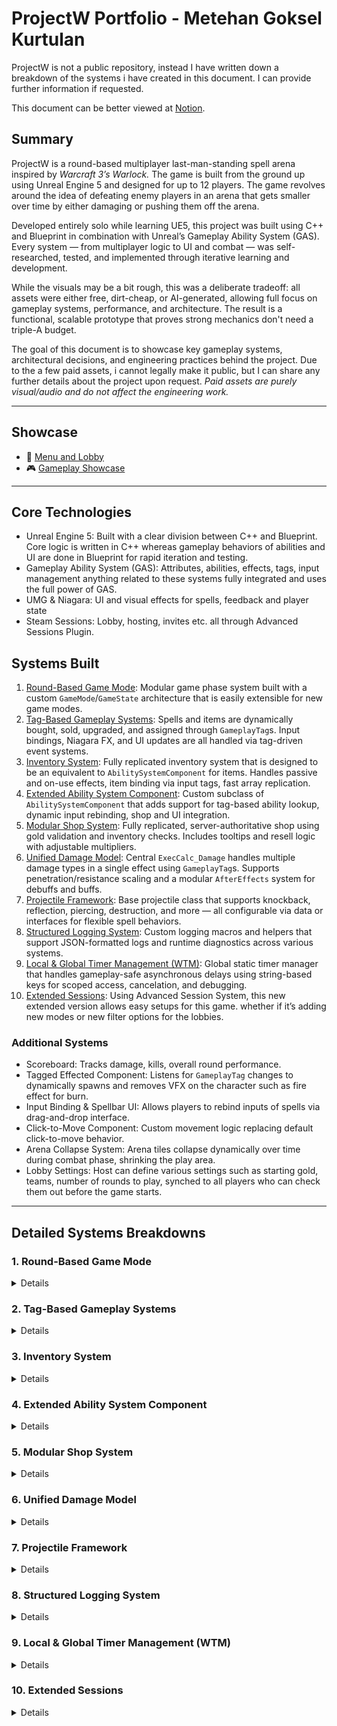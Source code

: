 # ProjectW Portfolio - Metehan Goksel Kurtulan 

ProjectW is not a public repository, instead I have written down a breakdown of the systems i have created in this document. I can provide further information if requested.

This document can be better viewed at [Notion](https://helpful-bite-d89.notion.site/ProjectW-Portfolio-Metehan-Goksel-Kurtulan-20a08570f25e80f2b5aacd6a3ed05e72).

## Summary

ProjectW is a round-based multiplayer last-man-standing spell arena inspired by *Warcraft 3’s Warlock.* The game is built from the ground up using Unreal Engine 5 and designed for up to 12 players. The game revolves around the idea of defeating enemy players in an arena that gets smaller over time by either damaging or pushing them off the arena.

Developed entirely solo while learning UE5, this project was built using C++ and Blueprint in combination with Unreal’s Gameplay Ability System (GAS). Every system — from multiplayer logic to UI and combat — was self-researched, tested, and implemented through iterative learning and development.

While the visuals may be a bit rough, this was a deliberate tradeoff: all assets were either free, dirt-cheap, or AI-generated, allowing full focus on gameplay systems, performance, and architecture. The result is a functional, scalable prototype that proves strong mechanics don't need a triple-A budget.

The goal of this document is to showcase key gameplay systems, architectural decisions, and engineering practices behind the project. Due to the a few paid assets, i cannot legally make it public, but I can share any further details about the project upon request. *Paid assets are purely visual/audio and do not affect the engineering work.*

---

## Showcase

- 🎥 [Menu and Lobby](https://youtu.be/Z8bkf3qagkI)  
- 🎮 [Gameplay Showcase](https://youtu.be/b00fYstrt7s)  

---

## Core Technologies

- Unreal Engine 5:  Built with a clear division between C++ and Blueprint. Core logic is written in C++ whereas gameplay behaviors of abilities and UI are done in Blueprint for rapid iteration and testing.
- Gameplay Ability System (GAS): Attributes, abilities, effects, tags, input management anything related to these systems fully integrated and uses the full power of GAS.
- UMG & Niagara: UI and visual effects for spells, feedback and player state
- Steam Sessions: Lobby, hosting, invites etc. all through Advanced Sessions Plugin.

## Systems Built

1. [Round-Based Game Mode](#1-round-based-game-mode):
Modular game phase system built with a custom `GameMode`/`GameState` architecture that is easily extensible for new game modes.
2. [Tag-Based Gameplay Systems](#2-tag-based-gameplay-system):
Spells and items are dynamically bought, sold, upgraded, and assigned through `GameplayTag`s. Input bindings, Niagara FX, and UI updates are all handled via tag-driven event systems.
3. [Inventory System](#3-inventory-system): 
Fully replicated inventory system that is designed to be an equivalent to `AbilitySystemComponent` for items. Handles passive and on-use effects, item binding via input tags, fast array replication.
4. [Extended Ability System Component](#4-extended-ability-system-component):
Custom subclass of `AbilitySystemComponent` that adds support for tag-based ability lookup, dynamic input rebinding, shop and UI integration.
5. [Modular Shop System](#5-modular-shop-system):
Fully replicated, server-authoritative shop using gold validation and inventory checks. Includes tooltips and resell logic with adjustable multipliers.
6. [Unified Damage Model](#6-unified-damage-model):
Central `ExecCalc_Damage` handles multiple damage types in a single effect using `GameplayTag`s. Supports penetration/resistance scaling and a modular `AfterEffects` system for debuffs and buffs.
7. [Projectile Framework](#7-projectile-framework):
Base projectile class that supports knockback, reflection, piercing, destruction, and more — all configurable via data or interfaces for flexible spell behaviors.
8. [Structured Logging System](#8-structured-logging-system):
Custom logging macros and helpers that support JSON-formatted logs and runtime diagnostics across various systems.
9. [Local & Global Timer Management (WTM)](#9-local--global-timer-management-wtm):
Global static timer manager that handles gameplay-safe asynchronous delays using string-based keys for scoped access, cancelation, and debugging.
10. [Extended Sessions](#10-extended-sessions): 
Using Advanced Session System, this new extended version allows easy setups for this game. whether if it’s adding new modes or new filter options for the lobbies.

### Additional Systems

- Scoreboard: Tracks damage, kills, overall round performance.
- Tagged Effected Component: Listens for `GameplayTag` changes to dynamically spawns and removes VFX on the character such as fire effect for burn.
- Input Binding & Spellbar UI: Allows players to rebind inputs of spells via drag-and-drop interface.
- Click-to-Move Component: Custom movement logic replacing default click-to-move behavior.
- Arena Collapse System: Arena tiles collapse dynamically over time during combat phase, shrinking the play area.
- Lobby Settings: Host can define various settings such as starting gold, teams, number of rounds to play, synched to all players who can check them out before the game starts.

---

## Detailed Systems Breakdowns

### 1. Round-Based Game Mode
<details>
## Overview

The game uses a modular round system split into clear phases:

- Loading: Wait for all players to connect
- Warmup: Safe period to test spells/items without damage
- Combat: Players can damage/kill each other
- Intermission: Shop access, round reset

Phase control is driven entirely by a custom `AWBaseGameMode` and replicated via `AMyGameState` using the `EGamePhase` enum for consistent state tracking across clients.

---

## Design Goals

- Easy to extend with new game phases
- Predictable phase transitions with proper authority handling
- Ability to cleanly reset or interrupt phases (e.g. for player disconnection)

---

## Architecture

- `AWBaseGameMode::SetGamePhase(EGamePhase)` manages all transitions
- `AMyGameState` replicates the current phase to clients
- Delegates (`OnGamePhaseChanged`) notify other systems like UI, scoreboard, VFX
- `SET_TIMER()` are used for timed transitions

---

## Example: Phase Transition

```cpp
void AWBaseGameMode::SetGamePhase(EGamePhase NewPhase)
{
    switch (CurrentGamePhase)
    {
        case EGamePhase::Combat:
            HandleEndIntermissiont();
            break;
        // other phase cleanup logic
    }

    CurrentGamePhase = NewPhase;
    PhaseStartTime = GetWorld()->GetTimeSeconds();

    switch (NewPhase)
    {
        case EGamePhase::Warmup:
            HandleCombat();
            break;
        // other phase entry logic
    }

    GetMyGameState()->MulticastCurrentGamePhase(NewPhase);
}
```
</details>

### 2. Tag-Based Gameplay Systems
<details>
## Overview

GameplayTags are the backbone of several systems, enabling clean event dispatching and fully data-driven behavior across abilities, input, effects, UI, and animation.

The system allows spells, inputs, visual effects, and gameplay responses to be defined or triggered purely through tag queries without hard-coded conditions.

---

## Key Systems Using Tags

- Ability Input Mapping
    
    Each spell bar slot is associated with a specific `GameplayTag`, passed into the assigned ability and used for tag-based activation via the `AbilitySystemComponent`.
    
- Gameplay Effects & Conditions
    
    All gameplay logic — from buffs and debuffs to conditions and cooldowns — is driven by tags present on the character, spell, or effects.
    
- Event Broadcasting
    
    Tag-driven delegates are used for dynamic reactions across systems. Example:
    
    When a `Status.Debuff.Burn` tag is applied, the `TaggedEffectsComponent` listens and spawns a fire visual effect on the burning character. On tag removal, it cleans up.
    
- UI & FX Logic
    
    UI elements (status icons, spell cooldowns, spells and items in shops etc.) are conditionally shown based on tag queries. Visual feedback such as cooldowns are also handled via tags.
    
- Animation State Control
    
    Tags like `Status.Stun` inform animation blueprints to switch locomotion states for visual feedback.
    
- Montage Events
    
    Tags such as `Ability.Base.Casting` and `Event.Cast.Complete` drive the interaction between animation and ability logic. This allows character animation to notify systems of key moments like cast completion without hard references.
    

---

## Design Goals

- Avoid logic duplication by centralizing logic in tags
- Allow designers to define spells, effects, and UI behavior using tags only
- Support flexible tag listeners for FX, UI, and state machines

---

## Architecture

- `WTags`: Centralized static class with constants for all common tags
- `TaggedEffectsComponent`: Subscribes to tag change delegates and spawns/removes Niagara FX
- `ASC->AnyGameplayTagChanged`: A server-authoritative delegate that triggers on both server and client, enabling multiple systems to respond to tag changes.

## Example: Tag Declaration

```cpp
void WTags::InitializeNativeGameplayTags()
{
	//Attributes
	GameplayTags.Attribute = UGameplayTagsManager::Get().AddNativeGameplayTag(FName("Attribute"), FString("Attribute"));
	GameplayTags.Attribute_Main = UGameplayTagsManager::Get().AddNativeGameplayTag(FName("Attribute.Main"), FString("Main Attribute"));
	GameplayTags.Attribute_Main_MaxHealth = UGameplayTagsManager::Get().AddNativeGameplayTag(FName("Attribute.Main.MaxHealth"), FString("Max Health"));
	...
}
```

## Example: Input Tag Binding

```cpp
MyInputComponent->BindAbilityActions(InputConfig, this, &ThisClass::AbilityInputTagPressed, &ThisClass::AbilityInputTagReleased, &ThisClass::AbilityInputTagHeld);

...

void AMyPlayerController::InputTagPressed(FGameplayTag InputTag)
{
	if (GetASC() && GetASC()->HasMatchingGameplayTag(WTags::Get().Player_Input_Block_InputPressed)) return;

	if (InputTag.MatchesTagExact(WTags::Get().Input_RMB))
	{
		bHasTarget = ActorAtCursor ? true : false;
		ClickToMoveComponent->InputPressed();
	}
	if (GetASC()) GetASC()->AbilityInputTagPressed(InputTag);
	if (GetInventory()) GetInventory()->ItemInputTagPressed(InputTag);
}
```

## Example: VFX Binding to Tag

```cpp
void UTaggedEffectComponent::OnTagApplied(FGameplayTag& Tag, int32 Count)
{
	const WTags Tags = WTags::Get();

	if (!Tag.MatchesTag(Tags.Status_Buff) && !Tag.MatchesTag(Tags.Status_Debuff) && !Tag.MatchesTag(Tags.Ability_Type_Passive)) return;

	const bool bTryActive = Count > 0;
	const bool bEffectActive = ActiveEffects.Contains(Tag);

	if (bTryActive && bEffectActive) return;

	if (bEffectActive && !bTryActive)
	{
		UNiagaraComponent* Effect = ActiveEffects[Tag];
		if (Effect)
		{
			Effect->SetAutoDestroy(true);
			Effect->Deactivate();
			ActiveEffects.Remove(Tag);
		}
	}

	else if (!bEffectActive && bTryActive)
	{
		const UTaggedNiagaraInfo* Data = UGameData::GetTaggedEffectsNiagaraData(this);
		const FMyTaggedNiagaraInfo Info = Data->GetNiagaraSystemForTag(Tag);
		if (!Info.Niagara)
			return;
		
		const auto NiagaraSystem = UNiagaraFunctionLibrary::SpawnSystemAttached(Info.Niagara, OwnerMeshComp, USocketFunctions::GetSocketName(Info.Socket), FVector::ZeroVector, FRotator::ZeroRotator, EAttachLocation::SnapToTarget, true);
		
		if (NiagaraSystem && Info.bUseAbsoluteRotation)
		{
			NiagaraSystem->SetUsingAbsoluteRotation(true);
			NiagaraSystem->SetWorldRotation(FRotator::ZeroRotator);
			ActiveEffects.Add(Tag, NiagaraSystem);
		}
	}
}
```

![image.png](attachment:8cf5a215-ceb0-471d-a440-5edc8fca37e1:image.png)

## Example: Anim Notify Tag

![image.png](attachment:547f3537-823b-40db-a7b6-1dbc7739ee88:image.png)

![image.png](attachment:699e7586-d339-4365-be01-d0f4e278d1e2:image.png)

![image.png](attachment:47ffddd9-ba93-4851-939a-7a212caf539b:image.png)
</details>

### 3. Inventory System
<details>
## Overview

The inventory system is designed to be a lightweight equivalent to the `AbilitySystemComponent` for items that only have the features required for this game. It manages passive bonuses, on-use effects, item bindings etc. 

It’s completely server-authoritative and data-driven via `FItem` and `UItemInfo` and uses serialized fast array replication to ensure efficient network sync.

---

## Design Goals

- Modular, data-driven inventory that supports both passive and consumable items
- Fully replicated with minimal bandwidth via `FFastArraySerializer`
- UI-agnostic, designed to plug into any layout or input method
- Easy to expand without rewriting logic (e.g., add new item types)

---

## Architecture

- `UInventorySystem` : Actor component that owns and replicates the inventory. Manages input handling, addition/removal logic, RPC calls etc.
- `FInventorySlot`: Represents a single item slot. Designed to be an equivalent to `FGameplayAbilitySpec`. Tracks quantity, assigned tags, effect handles, as well as owning logic for using and clearing the item.
- `FItem` & `UItemInfo`: Defines data for items. Name, description, icon, price etc.
- `FReplicatedInventorySlots : public FFastArraySerializer`: Fast array wrapper used to replicate the inventory state efficiently across networked clients.
- All item logic, including effects and input bindings, is entirely data-driven — no hardcoded behaviors are required.

---

## Example: Add Item ( Inventory )

```cpp
bool UInventorySystem::AddItem(const FString& ItemID, int32 Quantity)
{
	FInventorySlot* Slot = GetSlotOfItem(ItemID);
	if (Slot)
	{
		Slot->Quantity += Quantity;
		Inventory.MarkItemDirty(*Slot);
		return true;
	}

	if (GetInventorySlots().Num() < MaxItemCount)
	{
		FInventorySlot NewSlot = FInventorySlot(GetASC());
		NewSlot.AssignItem(ItemID, Quantity);
		NewSlot.SlotInputTag = GetFirstEmptyInput();
		GetInventorySlots().Add(NewSlot);

		Inventory.MarkItemDirty(NewSlot);
		OnRep_InventorySlots();

		return true;
	}

	return false;
}
```

## Example: Assign Item ( Slot )

```cpp
void FInventorySlot::AssignItem(const FString& InItemID, int32 InQuantity)
{
	ItemID = InItemID;
	Quantity = InQuantity;

	FItem Item = UGameData::GetPrimaryItemInfo(ASC)->GetItemByID(ItemID)->Item;
	
	for (auto Effect : Item.Effects)
	{
		FGameplayEffectContextHandle EffectContext = ASC->MakeEffectContext();
		FActiveGameplayEffectHandle EffectHandle = ASC->ApplyGameplayEffectToSelf(Effect.GetDefaultObject(), 1.0f, EffectContext);
		EffectHandles.Add(EffectHandle);
	}
}
```

![ezgif-71b63e8d3f196d.gif](attachment:fddad835-8bbf-454f-984d-08e39d80bc53:ezgif-71b63e8d3f196d.gif)
</details>

### 4. Extended Ability System Component
<details>
## Overview

`UMyAbilitySystemComponent` is a custom subclass of `UAbilitySystemComponent` tailored to support the tag-based, modular, and rebinding-heavy gameplay of this project.

It allows dynamic ability assignment and rebinds via gameplay tags. Leveling, upgrading, downgrading spells with ease. Input tag based activation and precasting etc.

---

## Design Goals

- Reduce boilerplate for tag-based ability access and input.
- Easy integration with other systems such as UI and shop without direct dependency.
- Expose a simple API to designers with tag-based access.

### Example Key Functions

- `AddAbility(AbilityTag, AutoEquip)` – Adds an ability by tag and optionally assigns it to a free slot
- `EquipAbility(AbilityTag, InputTag)` – Binds an ability to a specific input tag
- `UpgradeAbility` / `DowngradeAbility` – Adjusts ability level and triggers replication
- `AbilityInputTagPressed/Held/Released` – Routes input tags directly to ability specs
- `GetSpecOfInput` / `GetSpecOfAbility` – Tags to internal specs
- `HandleBuyAbility` / `HandleSellAbility` – Handles add/upgrade and sell/downgrade requests from shop.

---

## Example: Ability Input Tag Pressed

```dhall
void UMyAbilitySystemComponent::AbilityInputTagPressed(const FGameplayTag& InputTag)
{
	if (!InputTag.IsValid()) return;

	if (InputTag.MatchesTagExact(WTags::Get().Input_LMB))
	{
		if (const FGameplayAbilitySpec* AbilitySpec = GetPrecastingSpec())
		{
			InvokeReplicatedEvent(EAbilityGenericReplicatedEvent::InputPressed, AbilitySpec->Handle, AbilitySpec->ActivationInfo.GetActivationPredictionKey());
		}
	}
	else if (InputTag.MatchesTagExact(WTags::Get().Input_RMB))
	{
		if (const FGameplayAbilitySpec* AbilitySpec = GetPrecastingSpec())
		{
			CancelAbility(AbilitySpec->Ability);
		}
	}
	else
	{
		FScopedAbilityListLock ActivateScopeLock(*this);
		for (auto& AbilitySpec : GetActivatableAbilities())
			if (AbilitySpec.DynamicAbilityTags.HasTagExact(InputTag))
			{
				if (const FGameplayAbilitySpec* PrecastingSpec = GetPrecastingSpec())
				{
					CancelAbility(PrecastingSpec->Ability);
				}

				AbilitySpecInputPressed(AbilitySpec);

				if (GetGameplayTagCount(WTags::Get().Ability_Base_Casting))
					return;
				if (!AbilitySpec.IsActive())
				{
					TryActivateAbility(AbilitySpec.Handle);
				}
			}
	}
}
```

## Example: Equip Ability

```cpp
void UMyAbilitySystemComponent::EquipAbility(const FGameplayTag& AbilityTag, const FGameplayTag& InputTag)
{
	if (!AbilityTag.IsValid() || !InputTag.IsValid()) return;

	FGameplayTag TargetAbility = GetAbilityOfInput(InputTag);

	if (TargetAbility.IsValid() && TargetAbility.MatchesTagExact(AbilityTag)) return;

	SetOrSwapInputOfAbility(AbilityTag, InputTag);
}

void UMyAbilitySystemComponent::SetOrSwapInputOfAbility(const FGameplayTag& FirstAbilityTag, const FGameplayTag& SecondInputTag)
{
	FGameplayAbilitySpec* FirstSpec = GetSpecOfAbility(FirstAbilityTag);
	if (!FirstSpec) return;

	if (FGameplayAbilitySpec* SecondSpec = GetSpecOfInput(SecondInputTag))
	{
		AssignInputToSpec(*SecondSpec, GetInputFromSpec(*FirstSpec));
		MarkAbilitySpecDirty(*SecondSpec);
	}

	AssignInputToSpec(*FirstSpec, SecondInputTag);
	MarkAbilitySpecDirty(*FirstSpec);

	AbilitiesUpdated.Broadcast();
}
```
</details>

### 5. Modular Shop System
<details>
## Overview

The shop system is fully replicated, server-authoritative framework that allows players to buy, sell, upgrade and downgrade spells and items during intermission phase. All shop interactions are driven by gameplay tags and configurable data assets to ensure the system is extensible and supports different gameplay modes and item/spell pools.

---

## Design Goals

- Ensure all logic is validated server-side to prevent exploits.
- Easy expansion by designers via `DataAsset`s.
- Allow full reconfiguration without hardcoding.

---

## Architecture

- `UPlayerEconomy`: Owned by `PlayerState`, handles currency and transactions.
- `UMyWidgetController`: A middle class base for UI, separates direct dependency between UI blueprint and core game systems.
- `UShopWidgetController`: Extends `UMyWidgetController` for shop specific functionalities

---

## Example Workflow

Buying an Item:

- Player clicks an item in UI
- UI calls `TryBuyItem(const FString ItemId)`
- Client checks: item is valid, have enough gold, have slot to buy etc. to prevent unnecessary network calls.
- Client calls `ServerTryBuyItem_Implementation(const FString& ItemId)`
- Server checks: item is valid, have enough gold, have slot to buy etc.
- If valid, item is added to inventory and gold is deducted

## Example: Buy Spell

```cpp
void UPlayerEconomy::TryBuySpell(const FGameplayTag& AbilityTag)
{
	checkPlayerState();
	checkGamePhase();
	checkSpellTag();
	checkAbility();

	const UPlayerEconomy* PE = PlayerState->GetPlayerEconomy();
	float Price = Ability.Price.GetValueAtLevel(ASC->GetAbilityLevel(AbilityTag) + 1);

	if (!ASC->GetHasEmptyAbilitySlot())
		return;

	if (PE->HasEnoughGold(Price))
	{
		ServerTryBuySpell(AbilityTag);
	}
}

void UPlayerEconomy::ServerTryBuySpell_Implementation(const FGameplayTag& AbilityTag)
{
	checkPlayerState();
	checkGamePhase();
	checkSpellTag();
	checkAbility();

	UPlayerEconomy* PE = PlayerState->GetPlayerEconomy();
	float Price = Ability.Price.GetValueAtLevel(ASC->GetAbilityLevel(AbilityTag) + 1);

	if (!ASC->GetHasEmptyAbilitySlot())
		return;
	
	if (PE->RemoveGold(Price))
	{
		ASC->HandleBuyAbility(AbilityTag);
	}
}
```

![ezgif-7ec8ea79238230.gif](attachment:deb61e85-7966-4318-be4c-470794b38b40:ezgif-7ec8ea79238230.gif)

## 5.1 Description Format

To streamline tooltip creation, all ability descriptions are dynamically generated inside the `PrimaryAbilityInfo : UPrimaryDataAsset`. This system allows for quick, scalable formatting with rich text support, and can be extended easily when new variables are introduced.

### Named Arguments

```cpp
struct FDescriptionNamedArguments
{
	FString _Level0 = FString::Printf(TEXT("_Level0"));
	FString _Level1 = FString::Printf(TEXT("_Level1"));
	FString _CD0 = FString::Printf(TEXT("_CD0"));
	FString _CD1 = FString::Printf(TEXT("_CD1"));
	FString _Cost0 = FString::Printf(TEXT("_Cost0"));
	FString _Cost1 = FString::Printf(TEXT("_Cost1"));
	FString _FireDmg0 = FString::Printf(TEXT("_FireDmg0"));
	FString _FireDmg1 = FString::Printf(TEXT("_FireDmg1"));
	FString _FrostDmg0 = FString::Printf(TEXT("_FrostDmg0"));
	FString _FrostDmg1 = FString::Printf(TEXT("_FrostDmg1"));
	FString _LightDmg0 = FString::Printf(TEXT("_LightDmg0"));
	FString _LightDmg1 = FString::Printf(TEXT("_LightDmg1"));
	FString _ArcDmg0 = FString::Printf(TEXT("_ArcDmg0"));
	FString _ArcDmg1 = FString::Printf(TEXT("_ArcDmg1"));
	FString _RadDmg0 = FString::Printf(TEXT("_RadDmg0"));
	FString _RadDmg1 = FString::Printf(TEXT("_RadDmg1"));
};
```

### Format Logic

When formatting begins, all placeholders are bound to their current and next-level values. If the ability is an instance of `UEffectAbility`, damage values are extracted from tags using a helper function.

```cpp
if (AbilityDefault)
	{
		FDescriptionNamedArguments Args;
		FormattedText = FText::FormatNamed(
			FormattedText,
			Args._Level0, Level,
			Args._Level1, Level + 1,
			Args._Cost0, FText::AsNumber(AbilityDefault->GetCost(Level), &FormatOptions),
			Args._Cost1, FText::AsNumber(AbilityDefault->GetCost(Level + 1), &FormatOptions),
			Args._CD0, FText::AsNumber(AbilityDefault->GetCooldown(Level), &FormatOptions),
			Args._CD1, FText::AsNumber(AbilityDefault->GetCooldown(Level + 1), &FormatOptions)
		);

		if (const UEffectAbility* EA = Cast<UEffectAbility>(AbilityDefault))
		{
			FormattedText = FText::FormatNamed(
				FormattedText,
				Args._FireDmg0, FText::AsNumber(EA->GetDamageAtLevel(Level, Tags.Damage_Type_Fire), &FormatOptions),
				Args._FireDmg1, FText::AsNumber(EA->GetDamageAtLevel(Level + 1, Tags.Damage_Type_Fire), &FormatOptions),
				Args._FrostDmg0, FText::AsNumber(EA->GetDamageAtLevel(Level, Tags.Damage_Type_Frost), &FormatOptions),
				Args._FrostDmg1, FText::AsNumber(EA->GetDamageAtLevel(Level + 1, Tags.Damage_Type_Frost), &FormatOptions),
				Args._LightDmg0, FText::AsNumber(EA->GetDamageAtLevel(Level, Tags.Damage_Type_Lightning), &FormatOptions),
				Args._LightDmg1, FText::AsNumber(EA->GetDamageAtLevel(Level + 1, Tags.Damage_Type_Lightning), &FormatOptions),
				Args._ArcDmg0, FText::AsNumber(EA->GetDamageAtLevel(Level, Tags.Damage_Type_Arcane), &FormatOptions),
				Args._ArcDmg1, FText::AsNumber(EA->GetDamageAtLevel(Level + 1, Tags.Damage_Type_Arcane), &FormatOptions),
				Args._RadDmg0, FText::AsNumber(EA->GetDamageAtLevel(Level, Tags.Damage_Type_Radiant), &FormatOptions),
				Args._RadDmg1, FText::AsNumber(EA->GetDamageAtLevel(Level + 1, Tags.Damage_Type_Radiant), &FormatOptions)
			);
		}	
```

Description Template:`<Body2>Hurls a blazing orb that bursts on impact, searing foes for </><Fire>{_FireDmg0}</><Footer> > </><Fire>{_FireDmg1} fire</><Body2> damage and igniting them with </><Fire>burn</><Body2>.</>`

Result:

![image.png](attachment:1c6eef9d-ad33-4008-b7f3-113f1aed5ea3:image.png)
</details>

### 6. Unified Damage Model
<details>
## Overview

The entire game uses a single centralized `UExecCalc_Damage` class to calculate all damage. Each damage type (e.g. Fire, Frost, Arcane etc.) is handled modularly using `GameplayTag`s, paired with corresponding resistances and penetrations. The final result is a clean, extendable and data-driven system that can easily scale with new damage types or mechanics.

---

## Design Goals

- Centralize and unify all damage logic under a single Execution Calculation.
- Support tag-driven behaviors.
- Easily extendable for new mechanics like critical hits, blocking, or future damage types.

---

## Architecture

- `ExecCalc_Damage`: 
A centralized execution calculation that reads `SetByCallerMagnitudes` for each damage-type tag and applies resistance/penetration scaling.
- `DamageStatics`: Struct that captures relevant attributes for both source and target.

---

## Example: Damage Execution Skeleton

```cpp
#define GetCapAttrValue_Clamped(ResultVar, Attribute, EvalParams, MinVal, MaxVal)  \
	float ResultVar = 0;\
	ExecutionParams.AttemptCalculateCapturedAttributeMagnitude(Attribute, EvalParams, ResultVar);\
	ResultVar = FMath::Clamp<float>(ResultVar, MinVal, MaxVal);
	
struct MyDamageStatics
{
	DECLARE_ATTRIBUTE_CAPTUREDEF(FirePenetration);
	...
	DECLARE_ATTRIBUTE_CAPTUREDEF(FireResistance);
	...

	MyDamageStatics()
	{
		DEFINE_ATTRIBUTE_CAPTUREDEF(UMyAttributeSet, FirePenetration, Source, false);
		...
		DEFINE_ATTRIBUTE_CAPTUREDEF(UMyAttributeSet, FireResistance, Target, false);
		...
	}
};
```

```cpp
void UExecCalc_Damage::Execute_Implementation(const FGameplayEffectCustomExecutionParameters& ExecutionParams, FGameplayEffectCustomExecutionOutput& OutExecutionOutput) const
{
	...
	TMap<FGameplayTag, FGameplayEffectAttributeCaptureDefinition> TagsToCaptureDefs;
	TagsToCaptureDefs.Add(Tags.Attribute_Penetration_Fire, DamageStatics().FirePenetrationDef);
	...

	float Damage = 0.f;
  for (const auto& Pair : Tags.DamageTypesToBonuses)
  {
	  ...
    float DamageTypeValue = Spec.GetSetByCallerMagnitude(DamageTypeTag, false);
		GetCapAttrValue_Clamped(TResistance, TagsToCaptureDefs[ResistanceTag], EvalParams, 0, 100);
		GetCapAttrValue_Clamped(SPenetration, TagsToCaptureDefs[PenetrationTag], EvalParams, 0, 100);
		DamageTypeValue *= (100.f - TResistance + SPenetration) / 100;

		Damage += DamageTypeValue;
  }
	
	const FGameplayModifierEvaluatedData EvalData(UMyAttributeSet::GetIncomingDamageAttribute(), EGameplayModOp::Additive, Damage);
	OutExecutionOutput.AddOutputModifier(EvalData);
}
```

## Example: New Logic implementation

```cpp
if (!bIsDebuff)
	{
	 	GetCapAttrValue_Max(TBlockChance, DamageStatics().BlockChanceDef, EvalParams, 0);
	 	GetCapAttrValue_Max(TBlockAmount, DamageStatics().BlockChanceDef, EvalParams, 0);
	 	bool bBlocked = FMath::RandRange(0, 100) < TBlockChance;
	 	if (bBlocked) Damage -= TBlockAmount;
	 	UEffectContextFunctions::SetIsBlockedHit(EffectContextHandle, bBlocked);
	}
```

This logic can be inserted before or after the main damage calculation, depending on whether blocking should reduce base input or the final resolved damage.
</details>

### 7. Projectile Framework
<details>
## Overview

Projectiles in ProjectW are modular actors designed for spells and effects with flexible movement, collision, and damage logic. The system supports both simple and complex behavior, from straight-line projectiles to spline-following missiles that bounce, reflect, or apply effects on overlap, implemented using C++ inheritance, component composition, and seamless integration with the Gameplay Ability System (GAS).

This system allows a single spell definition to instantiate completely different projectile behaviors by changing only the class and some parameters, making the system extremely scalable and data-driven.

---

## Design Goals

- Enable highly reusable and configurable projectile behavior.
- Cleanly separate team relevance, collision rules, and effect application.
- Support both physics-based and spline-based motion.
- Integrate tightly with GAS and `SpellParams` for data-driven behavior.

---

## Architecture

- `AWBaseSpellActor`: Shared base class for all spell actors. Handles replication of `SpellParams`, team relevance checks (`IsEnemy`, `IsAlly`, `IsSelf`), and collision filtering using `TargetCollisionTypes` and `TargetEffectTypes`.
- `ABaseProjectile`: Main projectile class. Implements overlap logic, hit tracking, projectile-vs-projectile interactions and scalable impact effects. Effect application is done through `ApplyDamageEffect()` using GAS.
- `ASplineMovementProjectile`: Subclass of `ABaseProjectile` for curved projectile paths. Follows a spline until a configurable distance, then transitions to standard velocity-based motion or ends. Supports bounce and rotation update.
- `AMyEffectActor`: General-purpose actor to apply one or more `GameplayEffect`s based on overlap events and customizable application/removal policies.

---

## Key Features

- Intelligent Hit Logic
    - Prevents repeated hits through `TargetHitCooldown`, `LastHitActor`, and `LastHitTimes`.
    - Supports multi-hit projectiles or destroys after N hits via `DestroyOnHit`.
    - Uses Interfaces (e.g., `UNoCollision`, `UDontTriggerCollision`) to prevent unwanted collisions, such as a Gravity Ball pulling in other projectiles without triggering their effects and hardcoding
- Projectile vs Projectile Policy
    - Defines interaction behavior between projectiles: Ignore, Destroy, or Bounce.
- Target Relevancy Filtering
    - Filters targets dynamically using `TargetCollisionTypes` and `TargetEffectTypes` defined in `SpellParams`.
    - Supports precise definitions like “hit enemies but apply effects to self and allies.”
- GAS Integration and SpellParams
    - `SpellParams` carries ability context, including source/target ASC, relevant tags and custom float/vector/int… values.
    - Replicated relevant data allow client-side prediction and server-side effect application
    - Damage and effects are applied using custom context via `UEffectContextFunctions::ApplyDamageEffect`.
- Spline-Based Movement
    - Dynamic spline and speed scaling to allow the spline ends at the exact target location within spell’s range.
    - Smooth transition to projectile movement upon bounce or other external factors.

## Spell Index & Tag System

In ProjectW, all abilities and spells are categorized using a centralized tagging system that defines their type, damage class, pricing, and behavior. This modular setup is used across gameplay, UI, cooldown handling, and effect application.

Below is a visual snapshot of the internal ability data table used to configure and classify spells in the game:

![image.png](attachment:16941c9e-130b-4b09-8aee-7aaf356b6e3c:image.png)

---

## Example: Overlap Flow

```cpp
void ABaseProjectile::OnOverlap(UPrimitiveComponent* OverlappedComponent, AActor* OtherActor, UPrimitiveComponent* OtherComp, int32 OtherBodyIndex, bool bFromSweep, const FHitResult& SweepResult)
{
	if (!OtherActor || OtherActor == this) return;
	if (ShouldIgnoreOverlap(OtherActor)) return;
	if (IsActorProjectile(OtherActor))
	{
		HandleProjectileCollision(OtherActor);
		return;
	}
	if (!CanHitTarget(OtherActor)) return;
	if (!SpellParams || !SpellParams->SourceASC) return;
	if (!CheckForCollisionTarget(OtherActor)) return;

	LastHitActor = OtherActor;
	LastHitTimes.FindOrAdd(OtherActor) = GetWorld()->GetTimeSeconds();
	HitCount++;

	if (HitCount == DestroyOnHit)
		Sphere->SetCollisionEnabled(ECollisionEnabled::NoCollision);

	OnProjectileOverlap(OtherActor);
}
```

## Example: Spell Params

```cpp
UPROPERTY(BlueprintReadWrite)
TObjectPtr<UObject> SourceAvatar = nullptr;
UPROPERTY(BlueprintReadOnly, ReplicatedUsing=OnRep_UniqueId)
FUniqueNetIdRepl UniqueId = FUniqueNetIdRepl();
UPROPERTY(BlueprintReadWrite)
TObjectPtr<UAbilitySystemComponent> SourceASC = nullptr;
UPROPERTY(BlueprintReadWrite)
TObjectPtr<UAbilitySystemComponent> TargetASC = nullptr;
UPROPERTY(BlueprintReadWrite, Replicated)
TArray<ERelevancy> TargetCollisionTypes;
UPROPERTY(BlueprintReadWrite)
TArray<ERelevancy> TargetEffectTypes;
UPROPERTY(BlueprintReadWrite, Replicated)
float AbilityLevel = 0;

UPROPERTY(BlueprintReadWrite)
TObjectPtr<UMultiDataArray> More = nullptr;
```

`MultiDataArray` is a custom value holder with Key-Value types to allow any extra data required by the ability with ease.

## Example: Boomerang Spell Spline to Projectile Switch

![image.png](attachment:6a0818fa-1e0b-4a34-b1f7-c360f2173b65:image.png)

## Example: Firebolt Setup

![image.png](attachment:477202a3-0255-4710-8b0c-2f7e4b3218e1:image.png)

## Visual Showcase

![Shield.gif](attachment:4a075346-15c4-40ab-9be6-b12a7a1cb89c:Shield.gif)

![Frostbolt.gif](attachment:f7923346-3e0f-48bc-bc9c-a27b47e18a6f:Frostbolt.gif)

![Homing.gif](attachment:005b0e8e-fd71-4be6-86f7-7685e13c515d:Homing.gif)

![Blink.gif](attachment:23d0f89a-9230-445f-91a9-9243f4d01988:Blink.gif)
</details>

### 8. Structured Logging System
<details>
## Overview

ProjectW features a highly modular and developer friendly structured logging system designed to streamline debugging, profiling and gameplay analysis. It includes lightweight macro wrappers around Unreal’s logging and screen messaging systems, and a powerful Blueprint-exposed logging utility for serializing complex data structures into JSON at runtime.

This system allows fast debugging with contextual information such as function name, line number, player identity and categorized verbosity. This logs are configurable globally via a custom `UDebugConfig`.

## Core Objectives

- Simplify runtime logging with color-coded macros and context-rich messages.
- Support per-category logging through predefined `LogCategory`s.
- Allow conditional logging (debug-only, detailed-only).
- Enable logging complex `USTRUCT`s and `UObject` data as JSON.

## System Components

- Macro Layers
    - Display Macros:
        
        `log`, `warn`, and `error` display color-coded messages (white/yellow/red) on-screen using `AddOnScreenDebugMessage`.
        
        `logf`, `warnf`, `errorf` versions support formatting.
        
        `logkey`, `warnkey`, etc., allow persistent screen updates using key-based override.
        
        `logkeyf`, `warnkeyf`, etc., versions support key and formatting 
        
        and more.
        
    - Console Macros:
        
        `consolelog`, `consolewarn`, `consoleerror` output to the UE_LOG console using `LogProjectW` or custom subcategories (e.g., `LogCombat`, `LogNetwork`).
        
    - Contextual Logging:
        
        Macros like `logfunc`, `logfuncp`, and `logfuncmsgf` embed the class name, function name, and player identity into logs, assisting traceability during multiplayer debugging.
        
    - Conditionals:
        
        All macros honor developer config toggles like `bDebugFunc` and `bDebugExtraDetails`, ensuring debug logs are gated cleanly in packaged builds.
        

## Example: Runtime Context Macros

```cpp
#define CUR_CLASS_FUNC (FString(__FUNCTION__))

#define logfunc() checkenabled() UE_LOG(LogWFunc, Log, TEXT("%s"), *CUR_CLASS_FUNC)
#define logfuncp() checkenabled() UE_LOG(LogWFunc, Log, TEXT("Called by: %s - %s"), playername(), *CUR_CLASS_FUNC)
#define logfuncmsgf(Format, ...) checkenabled() UE_LOG(LogWFunc, Log, TEXT("%s >> %s"), *CUR_CLASS_FUNC, *FString::Printf(TEXT(Format), ##__VA_ARGS__))
#define logfuncpmsgf(Format, ...) checkenabled() UE_LOG(LogWFunc, Log, TEXT("Called by: %s - %s >> %s"), playername(), *CUR_CLASS_FUNC, *FString::Printf(TEXT(Format), ##__VA_ARGS__))
...

#define logfuncdpmsgf(Format, ...) checkenabled() checkifdetailed() UE_LOG(LogWFunc, Log, TEXT("Called by: %s - %s >> %s"), playername(), *CUR_CLASS_FUNC, *FString::Printf(TEXT(Format), ##__VA_ARGS__))
...
```

## Data Inspection in Blueprints

`UDebugLog::LogAsJson()` is a custom Blueprint-exposed thunk that serializes any supported property into a JSON-formatted string, logging the result to the designated category for easy inspection in logs.

It supports:

- Primitive types (`int`, `float`, `bool`, `FString`)
- `USTRUCT`s and `UObject`s (via `FJsonObjectConverter`)
- `TArray` of primitives or structs
- Custom conversions for types like `FSessionsSearchSetting` and `FSessionPropertyKeyPair`
- Optional `Tags` array to help group or filter logs

```cpp
FUNCTION(BlueprintCallable, CustomThunk, Category = "Debug", meta = (CustomStructureParam = "Property", AdvancedDisplay = "Prefix, Suffix, LogCategory, Tags", AutoCreateRefTerm="Tags"))
static void LogAsJson(const int32& Property, UObject* WorldContext, const FString& Prefix, const FString& Suffix, ELogCategory LogCategory, const TArray<FString>& Tags);
	
DECLARE_FUNCTION(execLogAsJson)
{
	Stack.StepCompiledIn<FProperty>(NULL);
	FProperty* Property = Stack.MostRecentProperty;
	void* ValuePtr = Stack.MostRecentPropertyAddress;

	P_GET_OBJECT(UObject, WorldContext);
	P_GET_PROPERTY(FStrProperty, Prefix);
	P_GET_PROPERTY(FStrProperty, Suffix);
	P_GET_PROPERTY(FByteProperty, LogCategory);
	P_GET_TARRAY(FString, Tags);

	P_FINISH;

	P_NATIVE_BEGIN;
		if(UWConfig::GetDebugConfig()->bDebugFunc) return;
	
		FString OutputString;
		FString PropertyName = Property->GetNameCPP();

		if (Property->IsA(FEnumProperty::StaticClass()))
		{
			FEnumProperty* EnumProperty = CastField<FEnumProperty>(Property);
			int64 EnumValue = EnumProperty->GetUnderlyingProperty()->GetSignedIntPropertyValue(ValuePtr);
			FString EnumName = EnumProperty->GetEnum()->GetNameStringByValue(EnumValue);
			OutputString = FString::Printf(TEXT("%s%s: %s%s"), *Prefix, *PropertyName, *EnumName, *Suffix);
		}
		else if ...
```

![image.png](attachment:c13ba4de-d5f3-45ca-b8e5-61f95c4ff87b:image.png)

![image.png](attachment:3cf0b0c6-fa73-4b18-bf76-7eecaef95ced:image.png)

## Use Cases

| Scenario | Recommended Macro |  |
| --- | --- | --- |
| Logging a damage calculation | `logfuncmsgf(TEXT("Final Damage: %f"), Value)` |  |
| Displaying real-time velocity | `logkeyf(1, TEXT("Velocity: %s"), *Velocity.ToString())` |  |
| Printing a struct on overlap (BP) | `LogAsJson(MyStruct, this, "Hit: ", "", ELogCategory::LogCombat, Tags)` |  |
| Tracing player-triggered action | `logfuncpmsgf(TEXT("Pressed button: %s"), *ButtonName)` |  |

The logging system in ProjectW significantly reduces the friction of debugging networked gameplay, tracking player input, and analyzing state changes across the game loop, without requiring verbose boilerplate or intrusive breakpoints.
</details>

### 9. Local & Global Timer Management (WTM)
<details>
## Overview

ProjectW implements a two-tiered timer strategy to meet both global and localized timing needs. The WTM (ProjectW Timer Manager) system provides centralized, key-driven global timers, while lightweight actor-local timer macros streamline simple, context-bound usage within gameplay classes.

## Design Goals

- Provide centralized and thread-safe control over global timers using named keys.
- Offer reusable delay logic.
- Enable safe and simple timer cancellation to prevent latent callbacks after object destruction.
- Support local, lifecycle-bound timers using simple macros with no boilerplate.
- Simplify creation of timers.

---

## Global Timer System (WTM)

The `WTM` static class allows fully decoupled and named control over one-shot and repeating timers. It supports standard behaviors like waiting until a condition is true, delaying execution, and automatically cleaning up after execution or cancellation.

### Key Features:

- Thread-safe via `FCriticalSection` and `FScopeLock`.
- Timer uniqueness via `FString` keys.
- Self-cancelling logic on execution.
- Supports delayed functions, conditional polling, and safe cleanup.

### Utility Functions:

- `Delay(Name, Seconds, Callback)`
- `DelayRepeat(Name, Seconds, Callback returning bool)`
- `Cancel(Name)`
- `CancelAll()`

## Example:

```cpp
WTM::Delay("LavaWarning", 3.0f, []()
{
	LogScreen("Lava expanding!");
});

WTM::DelayRepeat("CheckHealth", 1.0f, []() -> bool
{
	if (PlayerHealth < 10.f)
	{
		WarnScreen("Low HP!");
		return true; // Stop repeating
	}
	return false; // Keep repeating
});
```

## Local Timer Macros (Actor Scoped)

For Timers scoped to an actor’s lifecycle and don't require global tracking, ProjectW includes streamlined macros to reduce boilerplate. These use Unreal's `FTimerManager` internally and require access to `GetWorld()`.

### Macros:

```cpp
// Declare a timer handle in your header
DECLARE_TIMER(DashCooldown)

// One-shot timer in .cpp
SET_TIMER(DashCooldown, 2.0f, [this]() {
    bCanDash = true;
});

// Repeating timer
SET_TIMER_LOOP(SpawnLoop, 1.0f, [this]() {
    TrySpawnMinion();
});

// Safely clear timer
CLEAR_TIMER(DashCooldown)
```

### Benefits:

- Clean and concise syntax for simple actor or component bound timers.
- Automatically prevents invalid handle access.
- Ideal for gameplay systems where timers should die with their owning actor.

## Choosing Between WTM vs Local Timer Macros

| Feature | `WTM` (Global) | Local Timer Macros |
| --- | --- | --- |
| Timer lifetime | Independent, global | Bound to actor/component |
| Uniqueness | Named via `FString` keys | One per handle (per macro) |
| Cancellation | By key or bulk | Explicit per-instance |
| Scope | Game/system-wide | Class-local |
| Thread safety | Yes (via `FCriticalSection`) | No (assumes single-threaded use) |

## Conclusion

By combining the WTM system for globally coordinated delays and the local macros for actor specific control, ProjectW ensures that timer logic remains clear, maintainable, and optimized for both system-level and gameplay-level use cases.
</details>

### 10. Extended Sessions
<details>
## Overview

This includes everything from searching session and listing them, to accepting invites to join a session. It’s based on Advanced Steam Session plugin, extended for easy of use for ProjectW. Designed for listen-server multiplayer with Steam support.

## Design Goals

- Easy and modular setup for new data sessions has to hold, such as game mode, lobby names, password etc. and easily extendable to filter or show other stuff like starting gold, rounds etc. in the server list if required.
- Local filtering with cached data of servers.
- Easily integration with UI, main menu, server list.

---

## System Breakdown

While not heavily architectural, the session system relies on a few key components:

- Function Libraries: Reusable Blueprint nodes for easily handling the session data and its related variables.
- Game Instance: Core logic for managing session state, creating, finding, joining sessions etc.

## Example Functions

These Blueprint utilities simplify interaction with session data:

- `Make ... Search Property`: Used to safely generate session properties without relying on raw string keys
- `Make BPProperties From Session Properties`: Converts a structured session config into key-value pairs for adding to the session
- `Break BPResult Into Session Result`: Breaks the default `Session Result` and exposes custom session data in a structured and error-free way

### Functions in Use:

![image.png](attachment:88889595-38b1-4f6d-8535-fe944ce7c471:image.png)
